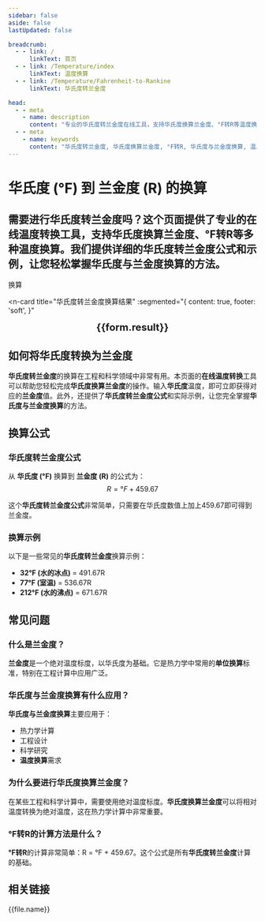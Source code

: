 ```yaml
---
sidebar: false
aside: false
lastUpdated: false

breadcrumb:
  - - link: /
      linkText: 首页
  - - link: /Temperature/index
      linkText: 温度换算
  - - link: /Temperature/Fahrenheit-to-Rankine
      linkText: 华氏度转兰金度

head:
  - - meta
    - name: description
      content: "专业的华氏度转兰金度在线工具，支持华氏度换算兰金度、°F转R等温度换算。提供详细的华氏度转兰金度公式、在线温度转换功能，是您进行单位换算的最佳选择。"
  - - meta
    - name: keywords
      content: "华氏度转兰金度, 华氏度换算兰金度, °F转R, 华氏度与兰金度换算, 温度换算, 单位换算, 在线温度转换, 华氏度, 兰金度, 华氏度转兰金度公式"
---
```

# 华氏度 (°F) 到 兰金度 (R) 的换算

需要进行**华氏度转兰金度**吗？这个页面提供了专业的**在线温度转换**工具，支持**华氏度换算兰金度**、**°F转R**等多种**温度换算**。我们提供详细的**华氏度转兰金度公式**和示例，让您轻松掌握**华氏度与兰金度换算**的方法。
---
<script setup>
import { onMounted, reactive, inject, ref } from 'vue'
import { NButton,NForm ,NFormItem,NInput,NInputNumber,NSelect,NCard,useMessage,NGrid ,NGi  } from 'naive-ui'
import { defineClientComponent } from 'vitepress'
import { Temperature } from '../files';
const seoKey = [
  '华氏度转兰金度',
  '华氏度换算兰金度',
  '°F转R',
  '华氏度与兰金度换算',
  '温度换算',
  '单位换算',
  '在线温度转换',
  '华氏度',
  '兰金度',
  '华氏度转兰金度公式'
]
const convert = inject('convert')

const form = reactive({
  number: null,
  result: '',
})

const convertHandler = () => {
  if (form.number !== null && !isNaN(form.number)) {
    const convertedValue = parseFloat(form.number) + 459.67
    form.result = `${form.number}°F = ${convertedValue.toFixed(2)}R`
  } else {
    form.result = '请输入有效的数值。'
  }
}
</script>

<n-form size="large" :model="form">
  <n-form-item label="华氏度 (°F)">
    <n-input-number v-model:value="form.number" placeholder="输入华氏度" style="width: 100%" />
  </n-form-item>
  <n-form-item>
    <n-button type="info" @click="convertHandler" block>换算</n-button>
  </n-form-item>
</n-form>

<n-card
  title="华氏度转兰金度换算结果"
  :segmented="{
    content: true,
    footer: 'soft',
  }"
>
  <div  style="text-align:center;font-size:20px;">
    <strong>{{form.result}}</strong>
  </div>
  <template #footer>
    <div>
      <span v-for="item of seoKey">{{item}}，</span>
    </div>
  </template>
</n-card>

## 如何将华氏度转换为兰金度

**华氏度转兰金度**的换算在工程和科学领域中非常有用。本页面的**在线温度转换**工具可以帮助您轻松完成**华氏度换算兰金度**的操作。输入**华氏度**温度，即可立即获得对应的**兰金度**值。此外，还提供了**华氏度转兰金度公式**和实际示例，让您完全掌握**华氏度与兰金度换算**的方法。

## 换算公式

### 华氏度转兰金度公式
从 **华氏度 (°F)** 换算到 **兰金度 (R)** 的公式为：
$$ R = °F + 459.67 $$

这个**华氏度转兰金度公式**非常简单，只需要在华氏度数值上加上459.67即可得到兰金度。

### 换算示例
以下是一些常见的**华氏度转兰金度**换算示例：
- **32°F (水的冰点)** = 491.67R
- **77°F (室温)** = 536.67R
- **212°F (水的沸点)** = 671.67R

## 常见问题

### 什么是兰金度？
**兰金度**是一个绝对温度标度，以华氏度为基础。它是热力学中常用的**单位换算**标准，特别在工程计算中应用广泛。

### 华氏度与兰金度换算有什么应用？
**华氏度与兰金度换算**主要应用于：
- 热力学计算
- 工程设计
- 科学研究
- **温度换算**需求

### 为什么要进行华氏度换算兰金度？
在某些工程和科学计算中，需要使用绝对温度标度。**华氏度换算兰金度**可以将相对温度转换为绝对温度，这在热力学计算中非常重要。

### °F转R的计算方法是什么？
**°F转R**的计算非常简单：R = °F + 459.67。这个公式是所有**华氏度转兰金度**计算的基础。

## 相关链接
<n-grid x-gap="12" :cols="2">
  <n-gi v-for="(file, index) in Temperature" :key="index">
    <n-button
      text
      tag="a"
      :href="file.path"
      type="info"
    >
      {{file.name}}
    </n-button>
  </n-gi>
</n-grid>